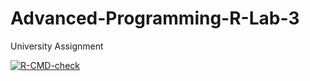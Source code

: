 # Advanced-Programming-R-Lab-3
University Assignment

 <!-- badges: start -->
  [![R-CMD-check](https://github.com/chrka821/Advanced-Programming-R-Lab-3/actions/workflows/R-CMD-check.yaml/badge.svg)](https://github.com/chrka821/Advanced-Programming-R-Lab-3/actions/workflows/R-CMD-check.yaml)
  <!-- badges: end -->
